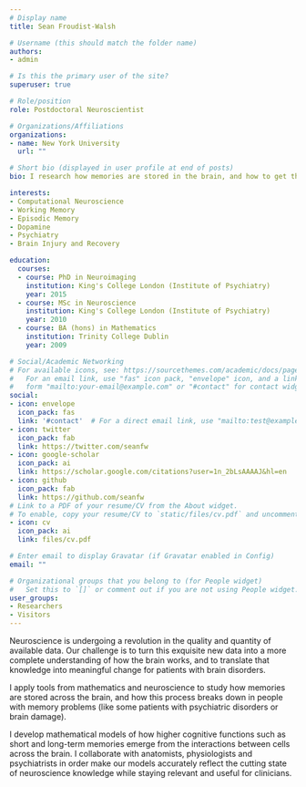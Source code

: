 ```yaml
---
# Display name
title: Sean Froudist-Walsh

# Username (this should match the folder name)
authors:
- admin

# Is this the primary user of the site?
superuser: true

# Role/position
role: Postdoctoral Neuroscientist

# Organizations/Affiliations
organizations:
- name: New York University
  url: ""

# Short bio (displayed in user profile at end of posts)
bio: I research how memories are stored in the brain, and how to get them back when they are lost.

interests:
- Computational Neuroscience
- Working Memory
- Episodic Memory
- Dopamine
- Psychiatry
- Brain Injury and Recovery

education:
  courses:
  - course: PhD in Neuroimaging
    institution: King's College London (Institute of Psychiatry)
    year: 2015
  - course: MSc in Neuroscience
    institution: King's College London (Institute of Psychiatry)
    year: 2010
  - course: BA (hons) in Mathematics
    institution: Trinity College Dublin
    year: 2009

# Social/Academic Networking
# For available icons, see: https://sourcethemes.com/academic/docs/page-builder/#icons
#   For an email link, use "fas" icon pack, "envelope" icon, and a link in the
#   form "mailto:your-email@example.com" or "#contact" for contact widget.
social:
- icon: envelope
  icon_pack: fas
  link: '#contact'  # For a direct email link, use "mailto:test@example.org".
- icon: twitter
  icon_pack: fab
  link: https://twitter.com/seanfw
- icon: google-scholar
  icon_pack: ai
  link: https://scholar.google.com/citations?user=1n_2bLsAAAAJ&hl=en
- icon: github
  icon_pack: fab
  link: https://github.com/seanfw
# Link to a PDF of your resume/CV from the About widget.
# To enable, copy your resume/CV to `static/files/cv.pdf` and uncomment the lines below.
- icon: cv
  icon_pack: ai
  link: files/cv.pdf

# Enter email to display Gravatar (if Gravatar enabled in Config)
email: ""

# Organizational groups that you belong to (for People widget)
#   Set this to `[]` or comment out if you are not using People widget.
user_groups:
- Researchers
- Visitors
---
```

Neuroscience is undergoing a revolution in the quality and quantity of available data. Our challenge is to turn this exquisite new data into a more complete understanding of how the brain works, and to translate that knowledge into meaningful change for patients with brain disorders. 

I apply tools from mathematics and neuroscience to study how memories are stored across the brain, and how this process breaks down in people with memory problems (like some patients with psychiatric disorders or brain damage). 

I develop mathematical models of how higher cognitive functions such as short and long-term memories emerge from the interactions between cells across the brain. I collaborate with anatomists, physiologists and psychiatrists in order make our models accurately reflect the cutting state of neuroscience knowledge while staying relevant and useful for clinicians.
